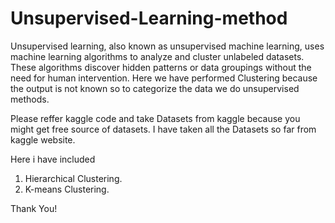 # Unsupervised-Learning-method
Unsupervised learning, also known as unsupervised machine learning, uses machine learning algorithms to analyze and cluster unlabeled datasets. 
These algorithms discover hidden patterns or data groupings without the need for human intervention.
Here we have performed Clustering because the output is not known so to categorize the data we do unsupervised methods.

Please reffer kaggle code and take Datasets from kaggle because you might get free source of datasets.
I have taken all the Datasets so far from kaggle website. 

Here i have included 

1. Hierarchical Clustering.
2. K-means Clustering.

Thank You!


